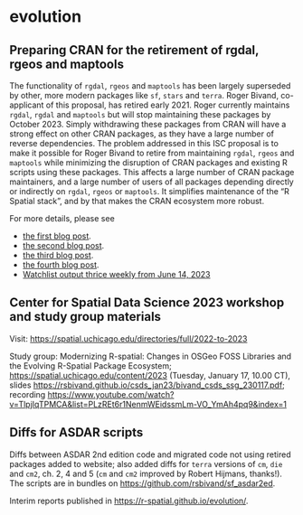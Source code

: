 # evolution

## Preparing CRAN for the retirement of rgdal, rgeos and maptools

The functionality of `rgdal`, `rgeos` and `maptools` has been largely superseded by other, more modern packages like `sf`, `stars` and `terra`. Roger Bivand, co-applicant of this proposal, has retired early 2021. Roger currently maintains `rgdal`, `rgdal` and `maptools` but will stop maintaining these packages by October 2023. Simply withdrawing these packages from CRAN will have a strong effect on other CRAN packages, as they have a large number of reverse dependencies. The problem addressed in this ISC proposal is to make it possible for Roger Bivand to retire from maintaining `rgdal`, `rgeos` and `maptools` while minimizing the disruption of CRAN packages and existing R scripts using these packages. This affects a large number of CRAN package maintainers, and a large number of users of all packages depending directly or indirectly on `rgdal`, `rgeos` or `maptools`. It simplifies maintenance of the “R Spatial stack”, and by that makes the CRAN ecosystem more robust.

For more details, please see 

* [the first blog post](https://r-spatial.org/r/2022/04/12/evolution.html).
* [the second blog post](https://r-spatial.org/r/2022/12/14/evolution2.html).
* [the third blog post](https://r-spatial.org/r/2023/04/10/evolution3.html).
* [the fourth blog post](https://r-spatial.org/r/2023/05/15/evolution4.html).
* [Watchlist output thrice weekly from June 14, 2023](https://github.com/r-spatial/evolution/tree/main/watchlist_output)

## Center for Spatial Data Science 2023 workshop and study group materials

Visit: https://spatial.uchicago.edu/directories/full/2022-to-2023

Study group: Modernizing R-spatial: Changes in OSGeo FOSS Libraries and the Evolving R-Spatial Package Ecosystem; https://spatial.uchicago.edu/content/2023 (Tuesday, January 17, 10.00 CT), slides https://rsbivand.github.io/csds_jan23/bivand_csds_ssg_230117.pdf; recording https://www.youtube.com/watch?v=TlpjIqTPMCA&list=PLzREt6r1NenmWEidssmLm-VO_YmAh4pq9&index=1

## Diffs for ASDAR scripts

Diffs between ASDAR 2nd edition code and migrated code not using retired packages added to website; also added diffs for `terra` versions of `cm`, `die` and `cm2`, ch. 2, 4 and 5 (`cm` and `cm2` improved by Robert Hijmans, thanks!). The scripts are in bundles on https://github.com/rsbivand/sf_asdar2ed.

Interim reports published in https://r-spatial.github.io/evolution/.
